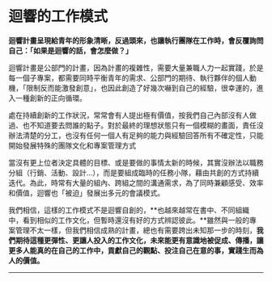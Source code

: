# 迴響的工作模式

**迴響計畫呈現給青年的形象清晰，反過頭來，也讓執行團隊在工作時，會反覆詢問自己：「如果是迴響的話，會怎麼做？」**

迴響計畫是公部門的計畫，因為計畫的複雜性，需要大量兼職人力一起實踐，於是每一個子專案，都需要同時平衡青年的需求、公部門的期待、執行夥伴的個人動機，「限制反而能激發創意」，也因此創造了好幾次嚇到自己的經驗，很幸運的，進入一種創新的正向循環。  


處在持續創新的工作狀況，常常會有人提出極有價值，按我們自己內部沒有人做過、也不知道要去問誰的點子。對於最終的理想狀態只有一個模糊的畫面，責任沒辦法清楚的分工，也沒有任何一個人有足夠的能力與經驗回答所有不確定性，只能開始發展特殊的團隊文化和專案管理方式  
  
當沒有更上位者決定具體的目標、或是要做的事情太新的時候，其實沒辦法以職務分組（行銷、活動、設計...），而是要組成臨時的任務小隊，藉由共創的方式持續迭代。為此，時常有大量的組內、跨組之間的溝通需求，為了同時兼顧感受、效率和價值，迴響也「被迫」發展出多元的會議模式。  


我們相信，這樣的工作模式不是迴響自創的，**也越來越常在書中、不同組織中，看到相似的工作文化，但暫時還沒有好的方式辨認彼此。**雖然與一般的專案管理不太一樣，但我們相信成熟的計畫，總也有需要跨出未知那一步的時刻，**我們期待這種更彈性、更讓人投入的工作文化，未來能更有意識地被促成、傳播，讓更多人能真的在自己的工作中，貢獻自己的觀點、投注自己在意的事，實踐生而為人的價值。**  
  
  
****

